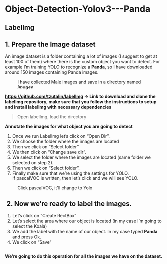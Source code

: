 # Object-Detection-Yolov3---Panda
<!-- wp:heading {"textAlign":"center"} -->
<h2 class="has-text-align-center">LabelImg</h2>
<!-- /wp:heading -->

<!-- wp:heading -->
<h2>1. Prepare the Image dataset</h2>
<!-- /wp:heading -->

<!-- wp:paragraph {"align":"justify"} -->
<p class="has-text-align-justify">An image dataset is a folder containing a lot of images (I suggest to get at least 100 of them) where there is the custom object you want to detect. For example I’m training YOLO to recognize a <strong>Panda</strong>, so I have downloaded around 150 images containing Panda images.</p>
<!-- /wp:paragraph -->

<!-- wp:image {"id":142,"sizeSlug":"large","linkDestination":"none"} -->
<figure class="wp-block-image size-large"><img src="https://freefactsin.files.wordpress.com/2021/02/image-5.png?w=1024" alt="" class="wp-image-142"/><figcaption>I have collected Male images and save in a directory named <strong><em>images</em></strong></figcaption></figure>
<!-- /wp:image -->

<!-- wp:columns {"backgroundColor":"foreground"} -->
<div class="wp-block-columns has-foreground-background-color has-background"><!-- wp:column {"width":"100%"} -->
<div class="wp-block-column" style="flex-basis:100%"><!-- wp:paragraph {"align":"justify","textColor":"background"} -->
<p class="has-text-align-justify has-background-color has-text-color"><strong><a rel="noreferrer noopener" href="https://github.com/tzutalin/labelImg" target="_blank">https://github.com/tzutalin/labelImg</a> -&gt; Link to download and clone the labelImg repository, make sure that you follow the instructions to setup and install labelImg with necessary dependencies</strong></p>
<!-- /wp:paragraph --></div>
<!-- /wp:column --></div>
<!-- /wp:columns -->

<!-- wp:quote -->
<blockquote class="wp-block-quote"><p>Open labelImg, load the directory</p></blockquote>
<!-- /wp:quote -->

<!-- wp:paragraph {"align":"center"} -->
<p class="has-text-align-center"><strong>Annotate the images for what object you are going to detect</strong></p>
<!-- /wp:paragraph -->

<!-- wp:list {"ordered":true} -->
<ol><li>Once we run LabelImg let’s click on “Open Dir”.</li><li>We choose the folder where the images are located</li><li>Then we click on “Select folder”</li><li>We then click on “Change save dir”.</li><li>We select the folder where the images are located (same folder we selected on step 2).</li><li>Then we click on “Select folder”.</li><li>Finally make sure that we’re using the settings for YOLO.<br>If pascalVOC is written, then let’s click and we will see YOLO.</li></ol>
<!-- /wp:list -->

<!-- wp:image -->
<figure class="wp-block-image"><img src="https://pysource.com/wp-content/uploads/2020/04/labelimg_config3.jpg" alt=""/><figcaption>Click pascalVOC, it'll change to Yolo</figcaption></figure>
<!-- /wp:image -->

<!-- wp:heading -->
<h2>&nbsp;2. <strong>Now we’re ready to label the images.</strong></h2>
<!-- /wp:heading -->

<!-- wp:list {"ordered":true} -->
<ol><li>Let’s click on “Create RectBox”</li><li>Let’s select the area where our object is located (in my case I’m going to select the Koala)</li><li>We add the label with the name of our object. In my case typed <strong>Panda </strong>and press Ok.</li><li>We click on “Save”</li></ol>
<!-- /wp:list -->

<!-- wp:image {"id":144,"sizeSlug":"large","linkDestination":"none"} -->
<figure class="wp-block-image size-large"><img src="https://freefactsin.files.wordpress.com/2021/02/image-6.png?w=1024" alt="" class="wp-image-144"/></figure>
<!-- /wp:image -->

<!-- wp:paragraph {"align":"center"} -->
<p class="has-text-align-center"><strong>We’re going to do this operation for all the images we have on the dataset.</strong></p>
<!-- /wp:paragraph -->
